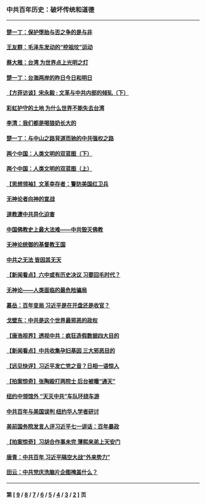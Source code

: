 ### 中共百年历史：破坏传统和道德
---
#### [楚一丁：保护堕胎与否之争的是与非](../../pages/nf1176114/n13815642.md?04300430) 
#### [王友群：毛泽东发动的“挖祖坟”运动](../../pages/nf1176114/n13723639.md?04300430) 
#### [蔡大雅：台湾 为世界点上光明之灯](../../pages/nf1176114/n13531530.md?04300430) 
#### [楚一丁：台海两岸的昨日今日和明日](../../pages/nf1176114/n13531468.md?04300430) 
#### [【方菲访谈】宋永毅 : 文革与中共内部的倾轧（下）](../../pages/nf1176114/n13486836.md?04300430) 
#### [彩虹护守的土地 为什么世界不能失去台湾](../../pages/nf1176114/n13476849.md?04300430) 
#### [李清：我们都是喝狼奶长大的](../../pages/nf1176114/n13471478.md?04300430) 
#### [楚一丁：与中山之路背道而驰的中共强权之路](../../pages/nf1176114/n13437270.md?04300430) 
#### [两个中国：人类文明的双蓝图（下）](../../pages/nf1176114/n13423132.md?04300430) 
#### [两个中国：人类文明的双蓝图（上）](../../pages/nf1176114/n13422687.md?04300430) 
#### [【思想领袖】文革幸存者：警防美国红卫兵](../../pages/nf1176114/n13339289.md?04300430) 
#### [无神论者向神的宣战](../../pages/nf1176114/n13281535.md?04300430) 
#### [道教遭中共异化迫害](../../pages/nf1176114/n13281463.md?04300430) 
#### [中国佛教史上最大法难——中共毁灭佛教](../../pages/nf1176114/n13281397.md?04300430) 
#### [无神论统御的基督教王国](../../pages/nf1176114/n13281280.md?04300430) 
#### [中共之无法 皆因其无天](../../pages/nf1176114/n13281088.md?04300430) 
#### [【新闻看点】六中或有历史决议 习要回毛时代？](../../pages/nf1176114/n13222895.md?04300430) 
#### [无神论——人类面临的最危险骗局](../../pages/nf1176114/n13196137.md?04300430) 
#### [慕岳：百年变局 习近平是在开盘还是收官？](../../pages/nf1176114/n13206516.md?04300430) 
#### [戈壁东：中共是这个世界最邪恶的政权](../../pages/nf1176114/n13085641.md?04300430) 
#### [【唐浩视界】透视中共：疯狂造假数据四大目的](../../pages/nf1176114/n13080590.md?04300430) 
#### [【新闻看点】中共收集孕妇基因 三大邪恶目的](../../pages/nf1176114/n13077182.md?04300430) 
#### [【远见快评】习近平发亡党之音？日相一语惊人](../../pages/nf1176114/n13074809.md?04300430) 
#### [【拍案惊奇】张陶殴打两院士 后台被曝“通天”](../../pages/nf1176114/n13070496.md?04300430) 
#### [纽约中领馆外 “天灭中共”车队环绕车游](../../pages/nf1176114/n13070693.md?04300430) 
#### [中共百年与美国误判 纽约华人学者研讨](../../pages/nf1176114/n13067969.md?04300430) 
#### [美前国务院发言人评习近平七一讲话：百年暴政](../../pages/nf1176114/n13066986.md?04300430) 
#### [【拍案惊奇】习胡合作事未完 薄熙来弟上天安门](../../pages/nf1176114/n13065867.md?04300430) 
#### [唐青：中共百年 习近平隔空大战“外来势力”](../../pages/nf1176114/n13065976.md?04300430) 
#### [田云：中共党庆洗脑片企图掩盖什么？](../../pages/nf1176114/n13064395.md?04300430) 

---
#### 第 [ [9](./9.md?04300430) / [8](./8.md?04300430) / [7](./7.md?04300430) / [6](./6.md?04300430) / [5](./5.md?04300430) / [4](./4.md?04300430) / [3](./3.md?04300430) / [2](./2.md?04300430) ] 页
